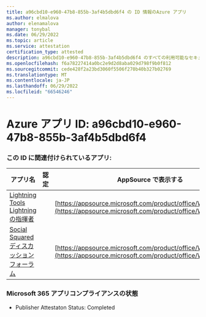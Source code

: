 ```yaml
---
title: a96cbd10-e960-47b8-855b-3af4b5dbd6f4 の ID 情報のAzure アプリ
ms.author: elmalova
author: elenamalova
manager: tonybal
ms.date: 06/29/2022
ms.topic: article
ms.service: attestation
certification_type: attested
description: a96cbd10-e960-47b8-855b-3af4b5dbd6f4 のすべての利用可能なセキュリティとコンプライアンス情報。
ms.openlocfilehash: f6a78227414a0bc2e9d2d8aba029d798f9b0f812
ms.sourcegitcommit: cede428f2a23bd3060f5506f270b40b327b02769
ms.translationtype: MT
ms.contentlocale: ja-JP
ms.lasthandoff: 06/29/2022
ms.locfileid: "66546246"
---
```

# <a name="azure-app-id-a96cbd10-e960-47b8-855b-3af4b5dbd6f4"></a>Azure アプリ ID: a96cbd10-e960-47b8-855b-3af4b5dbd6f4


### <a name="apps-associated-with-this-id"></a>この ID に関連付けられているアプリ:
| **アプリ名** | **認定** | **AppSource で表示する** |
|--------------|---------------|-----------------------|
| [Lightning Tools Lightning の指揮者](../forward/WA200001926.md) |  | [https://appsource.microsoft.com/product/office/WA200001926](https://appsource.microsoft.com/product/office/WA200001926) |
| [Social Squared ディスカッション フォーラム](../forward/WA200001925.md) |  | [https://appsource.microsoft.com/product/office/WA200001925](https://appsource.microsoft.com/product/office/WA200001925) |

### <a name="microsoft-365-app-compliance-status"></a>Microsoft 365 アプリコンプライアンスの状態
- Publisher Attestaton Status: Completed
